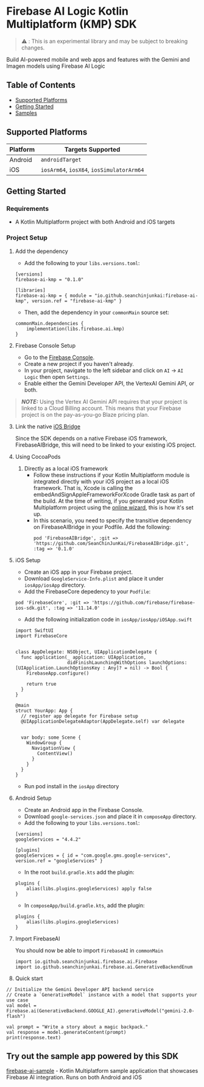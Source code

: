 # Firebase AI Logic Kotlin Multiplatform (KMP) SDK

> ⚠️ : This is an experimental library and may be subject to breaking changes.

Build AI-powered mobile and web apps and features with the Gemini and Imagen models using Firebase AI Logic

## Table of Contents
- [Supported Platforms](#supported-platforms)
- [Getting Started](#getting-started)
- [Samples](#try-out-the-sample-app-powered-by-this-sdk)

## Supported Platforms
| Platform | Targets Supported                     |
|----------|----------------------------------------|
| Android  | `androidTarget`                        |
| iOS      | `iosArm64`, `iosX64`, `iosSimulatorArm64` |

## Getting Started
### Requirements
- A Kotlin Multiplatform project with both Android and iOS targets

### Project Setup
1. Add the dependency
    - Add the following to your `libs.versions.toml`:
    ```
    [versions]
    firebase-ai-kmp = "0.1.0"
    
    [libraries]
    firebase-ai-kmp = { module = "io.github.seanchinjunkai:firebase-ai-kmp", version.ref = "firebase-ai-kmp" }
    ```
    - Then, add the dependency in your `commonMain` source set:
    ```
    commonMain.dependencies {
        implementation(libs.firebase.ai.kmp)
    }
    ```

2. Firebase Console Setup
    - Go to the [Firebase Console](https://console.firebase.google.com/).
    - Create a new project if you haven't already.
    - In your project, navigate to the left sidebar and click on `AI` -> `AI Logic` then open `Settings`.
    - Enable either the Gemini Developer API, the VertexAI Gemini API, or both.
> **_NOTE:_** Using the Vertex AI Gemini API requires that your project is linked to a Cloud Billing account. This means that your Firebase project is on the pay-as-you-go Blaze pricing plan.

3. Link the native [iOS Bridge](https://github.com/SeanChinJunKai/FirebaseAIBridge)

   Since the SDK depends on a native Firebase iOS framework, FirebaseAIBridge, this will need to be linked to your existing iOS project.

4. Using CocoaPods
    1. Directly as a local iOS framework
        - Follow these instructions if your Kotlin Multiplatform module is integrated directly with your iOS project as a local iOS framework. That is, Xcode is calling the embedAndSignAppleFrameworkForXcode Gradle task as part of the build. At the time of writing, if you generated your Kotlin Multiplatform project using the [online wizard](https://kmp.jetbrains.com/), this is how it's set up.
        - In this scenario, you need to specify the transitive dependency on FirebaseAIBridge in your Podfile. Add the following:
          ```
          pod 'FirebaseAIBridge', :git => 'https://github.com/SeanChinJunKai/FirebaseAIBridge.git', :tag => '0.1.0'
          ```

6. iOS Setup
    - Create an iOS app in your Firebase project.
    - Download `GoogleService-Info.plist` and place it under `iosApp/iosApp` directory.
    - Add the FirebaseCore depedency to your `Podfile`:
    ```
    pod 'FirebaseCore', :git => 'https://github.com/firebase/firebase-ios-sdk.git', :tag => '11.14.0'
    ```
    - Add the following initialization code in `iosApp/iosApp/iOSApp.swift`
    ```
    import SwiftUI
    import FirebaseCore
    
    
    class AppDelegate: NSObject, UIApplicationDelegate {
      func application(_ application: UIApplication,
                       didFinishLaunchingWithOptions launchOptions: [UIApplication.LaunchOptionsKey : Any]? = nil) -> Bool {
        FirebaseApp.configure()
    
        return true
      }
    }
    
    @main
    struct YourApp: App {
      // register app delegate for Firebase setup
      @UIApplicationDelegateAdaptor(AppDelegate.self) var delegate
    
    
      var body: some Scene {
        WindowGroup {
          NavigationView {
            ContentView()
          }
        }
      }
    }
    ```
    - Run pod install in the `iosApp` directory

7. Android Setup
    - Create an Android app in the Firebase Console.
    - Download `google-services.json` and place it in `composeApp` directory.
    - Add the following to your `libs.versions.toml`:
    ```
    [versions]
    googleServices = "4.4.2"
    
    [plugins]
    googleServices = { id = "com.google.gms.google-services", version.ref = "googleServices" }
    ```
    - In the root `build.gradle.kts` add the plugin:
    ```
    plugins {
        alias(libs.plugins.googleServices) apply false
    }
    ```
    - In `composeApp/build.gradle.kts`, add the plugin:
    ```
    plugins {
        alias(libs.plugins.googleServices)
    }
    ```

8. Import FirebaseAI

   You should now be able to import `FirebaseAI` in `commonMain`
    ```
    import io.github.seanchinjunkai.firebase.ai.Firebase
    import io.github.seanchinjunkai.firebase.ai.GenerativeBackendEnum
    ```


9. Quick start
```
// Initialize the Gemini Developer API backend service
// Create a `GenerativeModel` instance with a model that supports your use case
val model = Firebase.ai(GenerativeBackend.GOOGLE_AI).generativeModel("gemini-2.0-flash")

val prompt = "Write a story about a magic backpack."
val response = model.generateContent(prompt)
print(response.text)
```

## Try out the sample app powered by this SDK
[firebase-ai-sample](https://github.com/SeanChinJunKai/firebase-ai-sample) - Kotlin Multiplatform sample application that showcases Firebase AI integration. Runs on both Android and iOS
